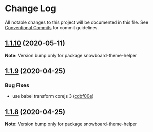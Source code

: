 # Change Log

All notable changes to this project will be documented in this file.
See [Conventional Commits](https://conventionalcommits.org) for commit guidelines.

## [1.1.10](https://github.com/bukalapak/snowboard/compare/snowboard-theme-helper@1.1.9...snowboard-theme-helper@1.1.10) (2020-05-11)

**Note:** Version bump only for package snowboard-theme-helper





## [1.1.9](https://github.com/bukalapak/snowboard/compare/snowboard-theme-helper@1.1.8...snowboard-theme-helper@1.1.9) (2020-04-25)


### Bug Fixes

* use babel transform corejs 3 ([cdbf00e](https://github.com/bukalapak/snowboard/commit/cdbf00e5f5911c4a49f6c2254a2dd1c7a87b0ace))





## [1.1.8](https://github.com/bukalapak/snowboard/compare/snowboard-theme-helper@1.1.7...snowboard-theme-helper@1.1.8) (2020-04-25)

**Note:** Version bump only for package snowboard-theme-helper
